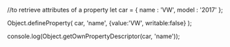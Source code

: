 //to retrieve attributes of a property
let car = {
name : 'VW',
model : '2017'
};

Object.defineProperty(
car, 'name', 
{value:'VW', 
writable:false}
);

console.log(Object.getOwnPropertyDescriptor(car, 'name'));
